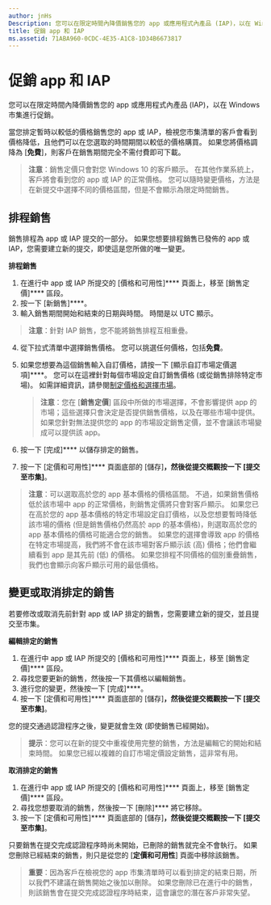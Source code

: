 ```yaml
---
author: jnHs
Description: 您可以在限定時間內降價銷售您的 app 或應用程式內產品 (IAP)，以在 Windows 市集進行促銷。
title: 促銷 app 和 IAP
ms.assetid: 71ABA960-0CDC-4E35-A1C8-1D34B6673817
---
```


# 促銷 app 和 IAP


您可以在限定時間內降價銷售您的 app 或應用程式內產品 (IAP)，以在 Windows 市集進行促銷。

當您排定暫時以較低的價格銷售您的 app 或 IAP，檢視您市集清單的客戶會看到價格降低，且他們可以在您選取的時間期間以較低的價格購買。 如果您將價格調降為 [**免費**]，則客戶在銷售期間完全不需付費即可下載。

> **注意**：銷售定價只會對您 Windows 10 的客戶顯示。 在其他作業系統上，客戶將會看到您的 app 或 IAP 的正常價格。 您可以隨時變更價格，方法是在新提交中選擇不同的價格區間，但是不會顯示為限定時間銷售。

## 排程銷售


銷售排程為 app 或 IAP 提交的一部分。 如果您想要排程銷售已發佈的 app 或 IAP，您需要建立新的提交，即使這是您所做的唯一變更。

**排程銷售**

1.  在進行中 app 或 IAP 所提交的 [價格和可用性]**** 頁面上，移至 [銷售定價]**** 區段。
2.  按一下 [新銷售]****。
3.  輸入銷售期間開始和結束的日期與時間。 時間是以 UTC 顯示。

   > **注意**：針對 IAP 銷售，您不能將銷售排程互相重疊。

4.  從下拉式清單中選擇銷售價格。 您可以挑選任何價格，包括**免費**。
5.  如果您想要為這個銷售輸入自訂價格，請按一下 [顯示自訂市場定價選項]****。 您可以在這裡針對每個市場設定自訂銷售價格 (或從銷售排除特定市場)。 如需詳細資訊，請參閱[制定價格和選擇市場](define-pricing-and-market-selection.md)。

    > **注意**：您在 [**銷售定價**] 區段中所做的市場選擇，不會影響提供 app 的市場；這些選擇只會決定是否提供銷售價格，以及在哪些市場中提供。 如果您針對無法提供您的 app 的市場設定銷售定價，並不會讓該市場變成可以提供該 app。

6.  按一下 [完成]**** 以儲存排定的銷售。
7.  按一下 [定價和可用性]**** 頁面底部的 [儲存]****，然後從提交概觀按一下 [提交至市集]****。

> **注意**：可以選取高於您的 app 基本價格的價格區間。 不過，如果銷售價格低於該市場中 app 的正常價格，則銷售定價將只會對客戶顯示。 如果您已在高於您的 app 基本價格的特定市場設定自訂價格，以及您想要暫時降低該市場的價格 (但是銷售價格仍然高於 app 的基本價格)，則選取高於您的 app 基本價格的價格可能適合您的銷售。 如果您的選擇會導致 app 的價格在特定市場提高，我們將不會在該市場對客戶顯示該 (高) 價格；他們會繼續看到 app 是其先前 (低) 的價格。 如果您排程不同價格的個別重疊銷售，我們也會顯示向客戶顯示可用的最低價格。

## 變更或取消排定的銷售


若要修改或取消先前針對 app 或 IAP 排定的銷售，您需要建立新的提交，並且提交至市集。

**編輯排定的銷售**

1.  在進行中 app 或 IAP 所提交的 [價格和可用性]**** 頁面上，移至 [銷售定價]**** 區段。
2.  尋找您要更新的銷售，然後按一下其價格以編輯銷售。
3.  進行您的變更，然後按一下 [完成]****。
4.  按一下 [定價和可用性]**** 頁面底部的 [儲存]****，然後從提交概觀按一下 [提交至市集]****。

您的提交通過認證程序之後，變更就會生效 (即使銷售已經開始)。

> **提示**：您可以在新的提交中重複使用完整的銷售，方法是編輯它的開始和結束時間。 如果您已經以複雜的自訂市場定價設定銷售，這非常有用。
 
**取消排定的銷售**

1.  在進行中 app 或 IAP 所提交的 [價格和可用性]**** 頁面上，移至 [銷售定價]**** 區段。
2.  尋找您想要取消的銷售，然後按一下 [刪除]**** 將它移除。
3.  按一下 [定價和可用性]**** 頁面底部的 [儲存]****，然後從提交概觀按一下 [提交至市集]****。

只要銷售在提交完成認證程序時尚未開始，已刪除的銷售就完全不會執行。 如果您刪除已經結束的銷售，則只是從您的 [**定價和可用性**] 頁面中移除該銷售。

> **重要**：因為客戶在檢視您的 app 市集清單時可以看到排定的結束日期，所以我們不建議在銷售開始之後加以刪除。 如果您刪除已在進行中的銷售，則該銷售會在提交完成認證程序時結束，這會讓您的潛在客戶非常失望。



<!--HONumber=May16_HO2-->


